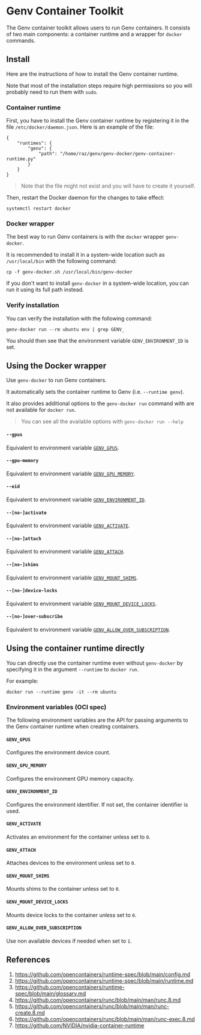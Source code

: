 # Genv Container Toolkit
The Genv container toolkit allows users to run Genv containers.
It consists of two main components: a container runtime and a wrapper for `docker` commands.

## Install
Here are the instructions of how to install the Genv container runtime.

Note that most of the installation steps require high permissions so you will probably need to run them with `sudo`.

### Container runtime
First, you have to install the Genv container runtime by registering it in the file `/etc/docker/daemon.json`.
Here is an example of the file:
```
{
    "runtimes": {
        "genv": {
            "path": "/home/raz/genv/genv-docker/genv-container-runtime.py"
        }
    }
}
```

> Note that the file might not exist and you will have to create it yourself.

Then, restart the Docker daemon for the changes to take effect:
```
systemctl restart docker
```

### Docker wrapper
The best way to run Genv containers is with the `docker` wrapper `genv-docker`.

It is recommended to install it in a system-wide location such as `/usr/local/bin` with the following command:
```
cp -f genv-docker.sh /usr/local/bin/genv-docker
```

If you don't want to install `genv-docker` in a system-wide location, you can run it using its full path instead.

### Verify installation
You can verify the installation with the following command:
```
genv-docker run --rm ubuntu env | grep GENV_
```

You should then see that the environment variable `GENV_ENVIRONMENT_ID` is set.

## Using the Docker wrapper
Use `genv-docker` to run Genv containers.

It automatically sets the container runtime to Genv (i.e. `--runtime genv`).

It also provides additional options to the `genv-docker run` command with are not available for `docker run`.

> You can see all the available options with `genv-docker run --help`

#### `--gpus`
Equivalent to environment variable [`GENV_GPUS`](#genv_gpus).

#### `--gpu-memory`
Equivalent to environment variable [`GENV_GPU_MEMORY`](#genv_gpu_memory).

#### `--eid`
Equivalent to environment variable [`GENV_ENVIRONMENT_ID`](#genv_environment_id).

#### `--[no-]activate`
Equivalent to environment variable [`GENV_ACTIVATE`](#genv_activate).

#### `--[no-]attach`
Equivalent to environment variable [`GENV_ATTACH`](#genv_attach).

#### `--[no-]shims`
Equivalent to environment variable [`GENV_MOUNT_SHIMS`](#GENV_MOUNT_SHIMS).

#### `--[no-]device-locks`
Equivalent to environment variable [`GENV_MOUNT_DEVICE_LOCKS`](#GENV_MOUNT_DEVICE_LOCKS).

#### `--[no-]over-subscribe`
Equivalent to environment variable [`GENV_ALLOW_OVER_SUBSCRIPTION`](#GENV_ALLOW_OVER_SUBSCRIPTION).

## Using the container runtime directly
You can directly use the container runtime even without `genv-docker` by specifying it in the argument `--runtime` to `docker run`.

For example:
```
docker run --runtime genv -it --rm ubuntu
```

### Environment variables (OCI spec)
The following environment variables are the API for passing arguments to the Genv container runtime when creating containers.

#### `GENV_GPUS`
Configures the environment device count.

#### `GENV_GPU_MEMORY`
Configures the environment GPU memory capacity.

#### `GENV_ENVIRONMENT_ID`
Configures the environment identifier.
If not set, the container identifier is used.

#### `GENV_ACTIVATE`
Activates an environment for the container unless set to `0`.

#### `GENV_ATTACH`
Attaches devices to the environment unless set to `0`.

#### `GENV_MOUNT_SHIMS`
Mounts shims to the container unless set to `0`.

#### `GENV_MOUNT_DEVICE_LOCKS`
Mounts device locks to the container unless set to `0`.

#### `GENV_ALLOW_OVER_SUBSCRIPTION`
Use non available devices if needed when set to `1`.

## References
1. https://github.com/opencontainers/runtime-spec/blob/main/config.md
2. https://github.com/opencontainers/runtime-spec/blob/main/runtime.md
3. https://github.com/opencontainers/runtime-spec/blob/main/glossary.md
4. https://github.com/opencontainers/runc/blob/main/man/runc.8.md
5. https://github.com/opencontainers/runc/blob/main/man/runc-create.8.md
6. https://github.com/opencontainers/runc/blob/main/man/runc-exec.8.md
7. https://github.com/NVIDIA/nvidia-container-runtime
